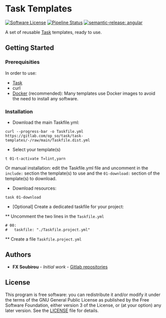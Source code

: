 # Task Templates

[![Software License](https://img.shields.io/badge/license-GPL%20v3-informational.svg?style=flat&logo=gnu)](LICENSE)
[![Pipeline Status](https://gitlab.com/op_so/task/task-templates/badges/main/pipeline.svg)](https://gitlab.com/op_so/task/task-templates/pipelines)
[![semantic-release: angular](https://img.shields.io/badge/semantic--release-angular-e10079?logo=semantic-release)](https://github.com/semantic-release/semantic-release)

A set of reusable [Task](https://taskfile.dev) templates, ready to use.

## Getting Started

### Prerequisities

In order to use:

* [Task](https://taskfile.dev)
* curl
* [Docker](https://docs.docker.com/engine/install/) (recommended): Many templates use Docker images to avoid the need to install any software.

### Installation

* Download the main Taskfile.yml:

```shell
curl --progress-bar -o Taskfile.yml https://gitlab.com/op_so/task/task-templates/-/raw/main/Taskfile.dist.yml
```

* Select your template(s)

```shell
t 01-t-activate T=lint,yarn
```

Or manual installation: edit the Taskfile.yml file and uncomment in the `include:` section the template(s) to use and the `01-download:` section of the template(s) to download.

* Download resources:

```shell
task 01-download
```

* [Optional] Create a dedicated taskfile for your project:

** Uncomment the two lines in the `Taskfile.yml`

```shell
# 00:
#   taskfile: "./Taskfile.project.yml"
```

** Create a file `Taskfile.project.yml`

## Authors

* **FX Soubirou** - *Initial work* - [Gitlab repositories](https://gitlab.com/op_so)

## License

This program is free software: you can redistribute it and/or modify it under the terms of the GNU General Public License as published by the Free Software Foundation, either version 3 of the License, or (at your option) any later version. See the [LICENSE](https://www.gnu.org/licenses/gpl-3.0.html) file for details.
